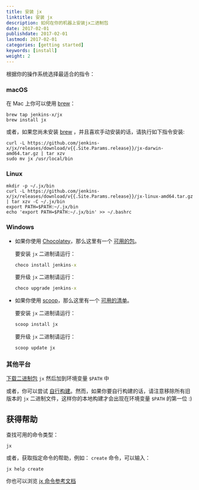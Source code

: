 ```yaml
---
title: 安装 jx
linktitle: 安装 jx
description: 如何在你的机器上安装jx二进制包
date: 2017-02-01
publishdate: 2017-02-01
lastmod: 2017-02-01
categories: [getting started]
keywords: [install]
weight: 2
---
```


根据你的操作系统选择最适合的指令：

### macOS

在 Mac 上你可以使用 [brew](https://brew.sh/)：

```shell
brew tap jenkins-x/jx
brew install jx 
```

或者，如果您尚未安装 [brew](https://brew.sh/) ，并且喜欢手动安装的话，请执行如下指令安装:

```shell
curl -L https://github.com/jenkins-x/jx/releases/download/v{{.Site.Params.release}}/jx-darwin-amd64.tar.gz | tar xzv 
sudo mv jx /usr/local/bin
```

### Linux

```shell
mkdir -p ~/.jx/bin
curl -L https://github.com/jenkins-x/jx/releases/download/v{{.Site.Params.release}}/jx-linux-amd64.tar.gz | tar xzv -C ~/.jx/bin
export PATH=$PATH:~/.jx/bin
echo 'export PATH=$PATH:~/.jx/bin' >> ~/.bashrc
```

### Windows

- 如果你使用 [Chocolatey](https://chocolatey.org/)，那么这里有一个 [可用的包](https://chocolatey.org/packages/jenkins-x)。

  要安装 `jx` 二进制请运行：

  ```cmd
  choco install jenkins-x
  ```

  要升级 `jx` 二进制请运行：

  ```cmd
  choco upgrade jenkins-x
  ```

- 如果你使用 [scoop](https://scoop.sh)，那么这里有一个 [可用的清单](https://github.com/lukesampson/scoop/blob/master/bucket/jx.json)。

  要安装 `jx` 二进制请运行：

  ```cmd
  scoop install jx
  ```

  要升级 `jx` 二进制请运行：

  ```cmd
  scoop update jx
  ```
    
### 其他平台
    
[下载二进制包](https://github.com/jenkins-x/jx/releases) `jx` 然后加到环境变量 `$PATH` 中

或者，你可以尝试 [自行构建](https://github.com/jenkins-x/jx/blob/master/docs/contributing/hacking.md)。然而，如果你要自行构建的话，请注意移除所有旧版本的 `jx` 二进制文件，这样你的本地构建才会出现在环境变量 `$PATH` 的第一位 :)

## 获得帮助

查找可用的命令类型：

    jx

或者，获取指定命令的帮助，例如： `create` 命令，可以输入：

    jx help create

你也可以浏览 [jx 命令参考文档](/commands/jx)
